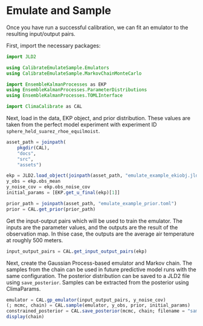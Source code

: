 # Emulate and Sample
Once you have run a successful calibration, we can fit an emulator to the resulting input/output pairs.

First, import the necessary packages:
```julia
import JLD2

using CalibrateEmulateSample.Emulators
using CalibrateEmulateSample.MarkovChainMonteCarlo

import EnsembleKalmanProcesses as EKP
using EnsembleKalmanProcesses.ParameterDistributions
using EnsembleKalmanProcesses.TOMLInterface

import ClimaCalibrate as CAL
```

Next, load in the data, EKP object, and prior distribution. These values are taken
from the perfect model experiment with experiment ID `sphere_held_suarez_rhoe_equilmoist`.
```julia
asset_path = joinpath(
    pkgdir(CAL),
    "docs",
    "src",
    "assets")

ekp = JLD2.load_object(joinpath(asset_path, "emulate_example_ekiobj.jld2"))
y_obs = ekp.obs_mean
y_noise_cov = ekp.obs_noise_cov
initial_params = [EKP.get_u_final(ekp)[1]]

prior_path = joinpath(asset_path, "emulate_example_prior.toml")
prior = CAL.get_prior(prior_path)
```
Get the input-output pairs which will be used to train the emulator. 
The inputs are the parameter values, and the outputs are the result of the observation map. 
In thise case, the outputs are the average air temperature at roughly 500 meters.
```julia
input_output_pairs = CAL.get_input_output_pairs(ekp)
```
Next, create the Gaussian Process-based emulator and Markov chain. 
The samples from the chain can be used in future predictive model runs with the same configuration.
The posterior distribution can be saved to a JLD2 file using `save_posterior`. Samples can be extracted from the posterior using ClimaParams.
```julia
emulator = CAL.gp_emulator(input_output_pairs, y_noise_cov)
(; mcmc, chain) = CAL.sample(emulator, y_obs, prior, initial_params)
constrained_posterior = CAL.save_posterior(mcmc, chain; filename = "samples.jld2")
display(chain)
```
